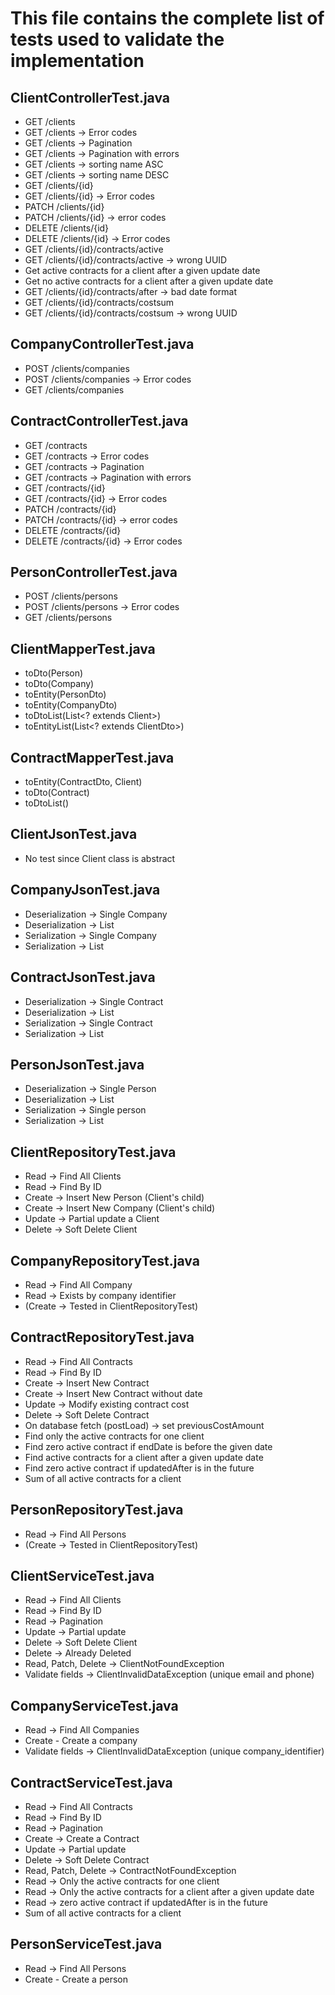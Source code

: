 # This file contains the complete list of tests used to validate the implementation

## ClientControllerTest.java

- GET /clients
- GET /clients -> Error codes
- GET /clients -> Pagination
- GET /clients -> Pagination with errors
- GET /clients -> sorting name ASC
- GET /clients -> sorting name DESC
- GET /clients/{id}
- GET /clients/{id} -> Error codes
- PATCH /clients/{id}
- PATCH /clients/{id} -> error codes
- DELETE /clients/{id}
- DELETE /clients/{id} -> Error codes
- GET /clients/{id}/contracts/active
- GET /clients/{id}/contracts/active -> wrong UUID
- Get active contracts for a client after a given update date
- Get no active contracts for a client after a given update date
- GET /clients/{id}/contracts/after -> bad date format
- GET /clients/{id}/contracts/costsum
- GET /clients/{id}/contracts/costsum -> wrong UUID

## CompanyControllerTest.java

- POST /clients/companies
- POST /clients/companies -> Error codes
- GET /clients/companies

## ContractControllerTest.java

- GET /contracts
- GET /contracts -> Error codes
- GET /contracts -> Pagination
- GET /contracts -> Pagination with errors
- GET /contracts/{id}
- GET /contracts/{id} -> Error codes
- PATCH /contracts/{id}
- PATCH /contracts/{id} -> error codes
- DELETE /contracts/{id}
- DELETE /contracts/{id} -> Error codes

## PersonControllerTest.java

- POST /clients/persons
- POST /clients/persons -> Error codes
- GET /clients/persons

## ClientMapperTest.java

- toDto(Person)
- toDto(Company)
- toEntity(PersonDto)
- toEntity(CompanyDto)
- toDtoList(List<? extends Client>)
- toEntityList(List<? extends ClientDto>)

## ContractMapperTest.java

- toEntity(ContractDto, Client)
- toDto(Contract)
- toDtoList()

## ClientJsonTest.java

- No test since Client class is abstract

## CompanyJsonTest.java

- Deserialization -> Single Company
- Deserialization -> List
- Serialization -> Single Company
- Serialization -> List

## ContractJsonTest.java

- Deserialization -> Single Contract
- Deserialization -> List
- Serialization -> Single Contract
- Serialization -> List

## PersonJsonTest.java

- Deserialization -> Single Person
- Deserialization -> List
- Serialization -> Single person
- Serialization -> List

## ClientRepositoryTest.java

- Read -> Find All Clients
- Read -> Find By ID
- Create -> Insert New Person (Client's child)
- Create -> Insert New Company (Client's child)
- Update -> Partial update a Client
- Delete -> Soft Delete Client

## CompanyRepositoryTest.java

- Read -> Find All Company
- Read -> Exists by company identifier
- (Create -> Tested in ClientRepositoryTest)

## ContractRepositoryTest.java

- Read -> Find All Contracts
- Read -> Find By ID
- Create -> Insert New Contract
- Create -> Insert New Contract without date
- Update -> Modify existing contract cost
- Delete -> Soft Delete Contract
- On database fetch (postLoad) -> set previousCostAmount
- Find only the active contracts for one client
- Find zero active contract if endDate is before the given date
- Find active contracts for a client after a given update date
- Find zero active contract if updatedAfter is in the future
- Sum of all active contracts for a client

## PersonRepositoryTest.java

- Read -> Find All Persons
- (Create -> Tested in ClientRepositoryTest)

## ClientServiceTest.java

- Read -> Find All Clients
- Read -> Find By ID
- Read -> Pagination
- Update -> Partial update
- Delete -> Soft Delete Client
- Delete -> Already Deleted
- Read, Patch, Delete -> ClientNotFoundException
- Validate fields -> ClientInvalidDataException (unique email and phone)

## CompanyServiceTest.java

- Read -> Find All Companies
- Create - Create a company
- Validate fields -> ClientInvalidDataException (unique company_identifier)

## ContractServiceTest.java

- Read -> Find All Contracts
- Read -> Find By ID
- Read -> Pagination
- Create -> Create a Contract
- Update -> Partial update
- Delete -> Soft Delete Contract
- Read, Patch, Delete -> ContractNotFoundException
- Read -> Only the active contracts for one client
- Read -> Only the active contracts for a client after a given update date
- Read -> zero active contract if updatedAfter is in the future
- Sum of all active contracts for a client

## PersonServiceTest.java

- Read -> Find All Persons
- Create - Create a person
